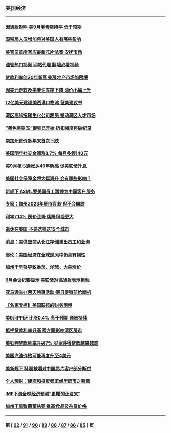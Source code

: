 ### 美国经济
---
#### [因通胀影响 美9月零售额持平 低于预期](../../pages/ncid1078158/n13845521.md?10150845) 
#### [国税局人员增加将对美国人有哪些影响](../../pages/ncid1078158/n13845392.md?10150845) 
#### [美官员首度回应最新芯片法案 安抚市场](../../pages/ncid1078158/n13845407.md?10150845) 
#### [油管热门视频 网站代理 翻墙必看视频](http://209.222.30.114:81/youtube.html?10150845)
#### [贷款利率创20年新高 美房地产市场陷困境](../../pages/ncid1078158/n13845387.md?10150845) 
#### [因美元走软及美柴油库存下降 油价小幅上升](../../pages/ncid1078158/n13844959.md?10150845) 
#### [12亿美元建设美西港口物流 征集建议书](../../pages/ncid1078158/n13844991.md?10150845) 
#### [湾区高科技和生化公司裁员 撼动湾区人才市场](../../pages/ncid1078158/n13845006.md?10150845) 
#### [“黑色星期五”促销已开始 折扣幅度将破纪录](../../pages/ncid1078158/n13844909.md?10150845) 
#### [南加州房价多年来首次下跌](../../pages/ncid1078158/n13844917.md?10150845) 
#### [美国明年社安金调涨8.7% 每月多领140元](../../pages/ncid1078158/n13844710.md?10150845) 
#### [美9月核心通胀达40年新高 促美联储升息](../../pages/ncid1078158/n13844694.md?10150845) 
#### [美国社会保障金将大幅调升 会有哪些影响？](../../pages/ncid1078158/n13844141.md?10150845) 
#### [新规下 ASML要美国员工暂停为中国客户服务](../../pages/ncid1078158/n13844245.md?10150845) 
#### [专家：加州2023年房市疲软 但不会崩跌](../../pages/ncid1078158/n13844185.md?10150845) 
#### [利率7.14% 房价连降 续降风险更大](../../pages/ncid1078158/n13844180.md?10150845) 
#### [退休在美国 不要选择这15个城市](../../pages/ncid1078158/n13844166.md?10150845) 
#### [消息：美供应商从长江存储撤出员工和业务](../../pages/ncid1078158/n13844051.md?10150845) 
#### [耶伦：美国经济在全球逆风中仍具有韧性](../../pages/ncid1078158/n13844079.md?10150845) 
#### [加州干旱将导致番茄、洋葱、大蒜涨价](../../pages/ncid1078158/n13844098.md?10150845) 
#### [9月会议纪要显示 美联储对高通胀表示担忧](../../pages/ncid1078158/n13844062.md?10150845) 
#### [亚马逊举办两天特惠活动 假日促销前抢商机](../../pages/ncid1078158/n13843985.md?10150845) 
#### [【名家专栏】美国联邦的财务困境](../../pages/ncid1078158/n13843895.md?10150845) 
#### [美9月PPI环比涨0.4% 高于预期 通胀持续](../../pages/ncid1078158/n13843971.md?10150845) 
#### [抵押贷款利率升高 两方面影响湾区房市](../../pages/ncid1078158/n13843517.md?10150845) 
#### [美抵押贷款利率升破7% 买家获得贷款越来越难](../../pages/ncid1078158/n13843404.md?10150845) 
#### [美国汽油价格可能再度升至4美元](../../pages/ncid1078158/n13843403.md?10150845) 
#### [美新规下 科磊被曝对中国芯片客户部分断供](../../pages/ncid1078158/n13843301.md?10150845) 
#### [个人理财：建商和投资者正经历房市之煎熬](../../pages/ncid1078158/n13843102.md?10150845) 
#### [IMF下调全球经济预测“更糟的还没来”](../../pages/ncid1078158/n13843243.md?10150845) 
#### [加州干旱致蔬菜枯萎 推高食品及杂货价格](../../pages/ncid1078158/n13842766.md?10150845) 

---
#### 第 [ [92](./92.md?10150845) / [91](./91.md?10150845) / [90](./90.md?10150845) / [89](./89.md?10150845) / [88](./88.md?10150845) / [87](./87.md?10150845) / [86](./86.md?10150845) / [85](./85.md?10150845) ] 页
